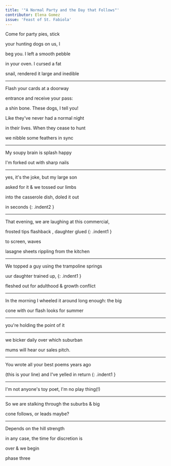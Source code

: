 ```yaml
---
title: '"A Normal Party and the Day that Follows"'
contributor: Elena Gomez
issue: 'Feast of St. Fabiola'
---
```


<style>
.indent1 {
    padding-left: 2rem;
}

.indent2 {
    padding-left: 3rem;
}
</style>

Come for party pies, stick

your hunting dogs on us, I

beg you. I left a smooth pebble

in your oven. I cursed a fat

snail, rendered it large and inedible

---

Flash your cards at a doorway

entrance and receive your pass:

a shin bone. These dogs, I tell you!

Like they've never had a normal night

in their lives. When they cease to hunt

we nibble some feathers in sync

---

My soupy brain is splash happy

I'm forked out with sharp nails

---

yes, it's the joke, but my large son

asked for it & we tossed our limbs

into the casserole dish, doled it out

in seconds
{: .indent2 }

---

That evening, we are laughing at this commercial,

frosted tips flashback , daughter glued
{: .indent1 }

to screen, waves

lasagne sheets rippling from the kitchen

---

We topped a guy using the trampoline springs

uur daughter trained up,
{: .indent1 }

fleshed out for adulthood & growth conflict

---

In the morning I wheeled it around long enough: the big

cone with our flash looks for summer

---

you're holding the point of it

---

we bicker daily over which suburban

mums will hear our sales pitch.

---

You wrote all your best poems years ago

(this is your line) and I've yelled in return
{: .indent1 }

---

I'm not anyone's toy poet, I'm no play thing(!)

---

So we are stalking through the suburbs & big

cone follows, or leads maybe?

---

Depends on the hill strength

in any case, the time for discretion is

over & we begin

phase three
